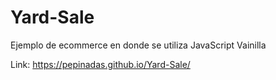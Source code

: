 # Yard-Sale
Ejemplo de ecommerce en donde se utiliza JavaScript Vainilla 

Link: https://pepinadas.github.io/Yard-Sale/
